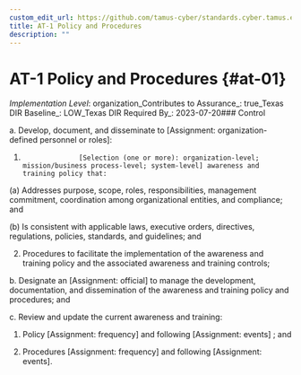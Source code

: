 ```yaml
---
custom_edit_url: https://github.com/tamus-cyber/standards.cyber.tamus.edu/tree/main/static/content/tamus.edu/TAMUS_profile.xml
title: AT-1 Policy and Procedures
description: ""
---
```


# AT-1 Policy and Procedures {#at-01}

_Implementation Level_: organization_Contributes to Assurance_: true_Texas DIR Baseline_: LOW_Texas DIR Required By_: 2023-07-20### Control

a. Develop, document, and disseminate to [Assignment: organization-defined personnel or roles]:

1. 
                     [Selection (one or more): organization-level; mission/business process-level; system-level] awareness and training policy that:

(a) Addresses purpose, scope, roles, responsibilities, management commitment, coordination among organizational entities, and compliance; and

(b) Is consistent with applicable laws, executive orders, directives, regulations, policies, standards, and guidelines; and

2. Procedures to facilitate the implementation of the awareness and training policy and the associated awareness and training controls;

b. Designate an [Assignment: official] to manage the development, documentation, and dissemination of the awareness and training policy and procedures; and

c. Review and update the current awareness and training:

1. Policy [Assignment: frequency] and following [Assignment: events] ; and

2. Procedures [Assignment: frequency] and following [Assignment: events].

